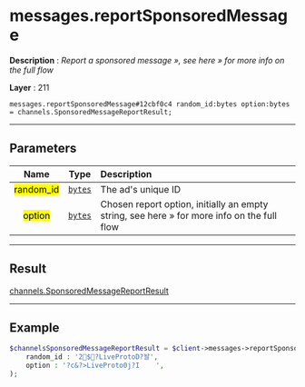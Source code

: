 # messages.reportSponsoredMessage

**Description** : *Report a sponsored message », see here » for more info on the full flow*

**Layer** : 211

```tl
messages.reportSponsoredMessage#12cbf0c4 random_id:bytes option:bytes = channels.SponsoredMessageReportResult;
```

---

## Parameters

| Name | Type | Description |
| :---: | :---: | :--- |
| <mark>random_id</mark> | [`bytes`](type/bytes) | The ad's unique ID |
| <mark>option</mark> | [`bytes`](type/bytes) | Chosen report option, initially an empty string, see here » for more info on the full flow |

---

## Result

[channels.SponsoredMessageReportResult](type/channels.SponsoredMessageReportResult)

---

## Example

```php
$channelsSponsoredMessageReportResult = $client->messages->reportSponsoredMessage(
	random_id : '2$?LiveProtoD?놜',
	option : '?c&?>LiveProto0j?I	',
);
```